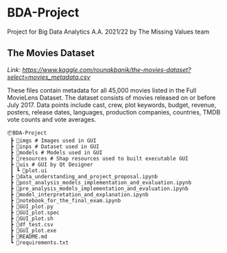 # BDA-Project
Project for Big Data Analytics A.A. 2021/22 by The Missing Values team

## The Movies Dataset
*Link: https://www.kaggle.com/rounakbanik/the-movies-dataset?select=movies_metadata.csv*

These files contain metadata for all 45,000 movies listed in the Full MovieLens Dataset. The dataset consists of movies released on or before July 2017. 
Data points include cast, crew, plot keywords, budget, revenue, posters, release dates, languages, production companies, countries, TMDB vote counts and vote averages.
```
📦BDA-Project
 ┣ 📂imgs # Images used in GUI
 ┣ 📂inps # Dataset used in GUI
 ┣ 📂models # Models used in GUI
 ┣ 📂resources # Shap resources used to built executable GUI
 ┣ 📂uis # GUI by Qt Designer
 ┃ ┗ 📜plot.ui
 ┣ 📜data_understanding_and_project_proposal.ipynb
 ┣ 📜post_analysis_models_implementation_and_evaluation.ipynb
 ┣ 📜pre_analysis_models_implementation_and_evaluation.ipynb
 ┣ 📜model_interpretation_and_explanation.ipynb
 ┣ 📜notebook_for_the_final_exam.ipynb
 ┣ 📜GUI_plot.py
 ┣ 📜GUI_plot.spec
 ┣ 📜GUI_plot.sh
 ┣ 📜df_test.csv
 ┣ 📜GUI_plot.exe
 ┣ 📜README.md
 ┗ 📜requirements.txt
```
